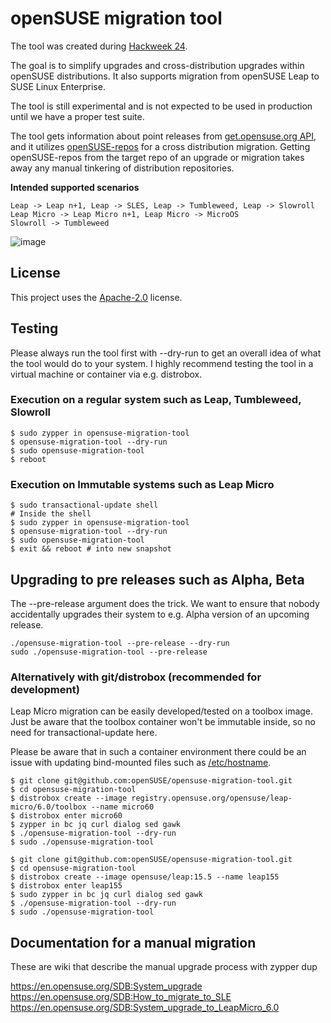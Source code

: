 # openSUSE migration tool

The tool was created during [Hackweek 24](https://hackweek.opensuse.org/24/projects/new-migration-tool-for-leap).

The goal is to simplify upgrades and cross-distribution upgrades within openSUSE distributions.
It also supports migration from openSUSE Leap to SUSE Linux Enterprise.

The tool is still experimental and is not expected to be used in production until we have a proper test suite.

The tool gets information about point releases from [get.opensuse.org API](https://get.opensuse.org/api/v0/distributions.json), 
and it utilizes [openSUSE-repos](https://github.com/openSUSE/openSUSE-repos) for a cross distribution migration.
Getting openSUSE-repos from the target repo of an upgrade or migration takes away any manual tinkering of distribution repositories.

**Intended supported scenarios**
```
Leap -> Leap n+1, Leap -> SLES, Leap -> Tumbleweed, Leap -> Slowroll
Leap Micro -> Leap Micro n+1, Leap Micro -> MicroOS
Slowroll -> Tumbleweed
```

![image](https://github.com/user-attachments/assets/6c50e5f9-630b-4ead-a182-5e940376f2bf)


## License
This project uses the [Apache-2.0](http://www.apache.org/licenses/LICENSE-2.0) license.

## Testing

Please always run the tool first with --dry-run to get an overall idea of what the tool would do to your system.
I highly recommend testing the tool in a virtual machine or container via e.g. distrobox.

### Execution on a regular system such as Leap, Tumbleweed, Slowroll

```
$ sudo zypper in opensuse-migration-tool
$ opensuse-migration-tool --dry-run
$ sudo opensuse-migration-tool
$ reboot
```

### Execution on Immutable systems such as Leap Micro

```
$ sudo transactional-update shell
# Inside the shell
$ sudo zypper in opensuse-migration-tool
$ opensuse-migration-tool --dry-run
$ sudo opensuse-migration-tool
$ exit && reboot # into new snapshot
```

## Upgrading to pre releases such as Alpha, Beta

The --pre-release argument does the trick.
We want to ensure that nobody accidentally upgrades their system to e.g. Alpha version of an upcoming release.

```
./opensuse-migration-tool --pre-release --dry-run
sudo ./opensuse-migration-tool --pre-release

```

### Alternatively with git/distrobox (recommended for development)

Leap Micro migration can be easily developed/tested on a toolbox image. 
Just be aware that the toolbox container won't be immutable inside, so no need for transactional-update here.

Please be aware that in such a container environment there could be an issue with updating bind-mounted files such as [/etc/hostname](https://bugzilla.opensuse.org/show_bug.cgi?id=1233982).
```
$ git clone git@github.com:openSUSE/opensuse-migration-tool.git
$ cd opensuse-migration-tool
$ distrobox create --image registry.opensuse.org/opensuse/leap-micro/6.0/toolbox --name micro60
$ distrobox enter micro60
$ zypper in bc jq curl dialog sed gawk
$ ./opensuse-migration-tool --dry-run
$ sudo ./opensuse-migration-tool
```

```
$ git clone git@github.com:openSUSE/opensuse-migration-tool.git
$ cd opensuse-migration-tool
$ distrobox create --image opensuse/leap:15.5 --name leap155
$ distrobox enter leap155
$ sudo zypper in bc jq curl dialog sed gawk
$ ./opensuse-migration-tool --dry-run
$ sudo ./opensuse-migration-tool
```
## Documentation for a manual migration

These are wiki that describe the manual upgrade process with zypper dup

https://en.opensuse.org/SDB:System_upgrade
https://en.opensuse.org/SDB:How_to_migrate_to_SLE
https://en.opensuse.org/SDB:System_upgrade_to_LeapMicro_6.0
